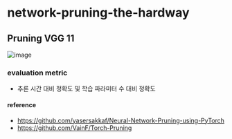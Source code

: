 # network-pruning-the-hardway

## Pruning VGG 11
![image](https://user-images.githubusercontent.com/45285053/144351606-c6a73c15-6fee-47c8-88ca-d1020ff0e43e.png)

### evaluation metric
-  추론 시간 대비 정확도 및 학습 파라미터 수 대비 정확도

#### reference 
- https://github.com/yasersakkaf/Neural-Network-Pruning-using-PyTorch
- https://github.com/VainF/Torch-Pruning
